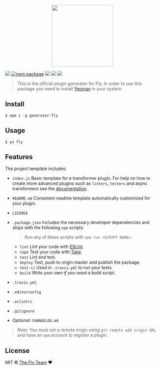 
<div align="center">
  <a href="http://github.com/flyjs/fly">
    <img width=200px  src="https://cloud.githubusercontent.com/assets/8317250/8430194/35c6043a-1f6a-11e5-8cbd-af6cc86baa84.png">
  </a>
</div>


[![][fly-badge]][fly]
[![npm package][npm-ver-link]][releases]
[![][dl-badge]][npm-pkg-link]
[![][travis-badge]][travis-link]
[![][mit-badge]][mit]

> This is the official plugin generator for Fly. In order to use this package you need to install [Yeoman][yeoman] in your system.


## Install

```
$ npm i -g generator-fly
```

## Usage

```
$ yo fly
```

## Features

The project template includes:

+ `index.js` Basic template for a transformer  plugin. For help on how to create more advanced plugins such as `linters`, `testers` and async transformers see the [documentation](https://github.com/flyjs/fly/docs/README.md#plugins).

+ `README.md`
  Consistent readme template automatically customized for your plugin.

+ `LICENSE`

+ `.package.json` Includes the necessary developer dependencies and ships with the following `npm` scripts:

  > Run any of these scripts with `npm run <SCRIPT NAME>`

  + `lint` Lint your code with [ESLint](https://github.com/eslint/eslint).
  + `tape` Test your code with [Tape](https://github.com/substack/tape).
  + `test` Lint and test.
  + `deploy` Test, push to origin master and publish the package.
  + `test-ci` Used in `.travis.yml` to run your tests.
  + `build` _Write your own if you need a build script._


+ `.travis.yml`

+ `.editorconfig`

+ `.eslintrc`

+ `.gitignore`

+ _Optional_: `CHANGELOG.md`

> _Note_: You must set a remote origin using
`git remote add origin URL` and have an `npm` account to register a plugin.

## License

MIT © [The Fly Team](https://www.github.com/flyjs/fly) :heart:


[mit]:          http://opensource.org/licenses/MIT
[contributors]: https://github.com/flyjs/generator-fly/graphs/contributors
[releases]:     https://github.com/flyjs/generator-fly/releases
[yeoman]:       http://yeoman.io/
[fly]:          https://www.github.com/flyjs/fly
[fly-badge]:    https://img.shields.io/badge/fly-JS-05B3E1.svg?style=flat-square
[mit-badge]:    https://img.shields.io/badge/license-MIT-444444.svg?style=flat-square
[npm-pkg-link]: https://www.npmjs.org/package/generator-fly
[npm-ver-link]: https://img.shields.io/npm/v/generator-fly.svg?style=flat-square
[dl-badge]:     http://img.shields.io/npm/dm/generator-fly.svg?style=flat-square
[travis-link]:  https://travis-ci.org/flyjs/generator-fly
[travis-badge]: http://img.shields.io/travis/flyjs/generator-fly.svg?style=flat-square
